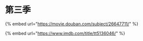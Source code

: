 # 第三季

{% embed url="https://movie.douban.com/subject/26647711/" %}

{% embed url="https://www.imdb.com/title/tt5136046/" %}



